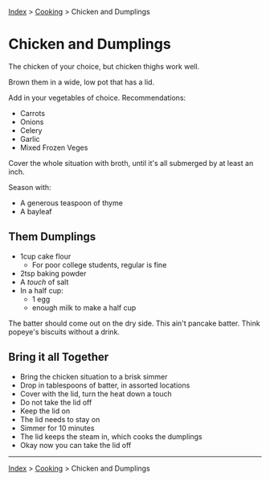
[Index](../../index.md) > [Cooking](./index.md) > Chicken and Dumplings

# Chicken and Dumplings

The chicken of your choice, but chicken thighs work well.

Brown them in a wide, low pot that has a lid.

Add in your vegetables of choice. Recommendations:

- Carrots
- Onions
- Celery
- Garlic
- Mixed Frozen Veges

Cover the whole situation with broth, until it's all submerged by at least an inch.

Season with:

- A generous teaspoon of thyme
- A bayleaf

## Them Dumplings

- 1cup cake flour
    - For poor college students, regular is fine
- 2tsp baking powder
- A *touch* of salt
- In a half cup:
    - 1 egg
    - enough milk to make a half cup

The batter should come out on the dry side. This ain't pancake batter. Think popeye's biscuits without a drink.

## Bring it all Together

- Bring the chicken situation to a brisk simmer
- Drop in tablespoons of batter, in assorted locations
- Cover with the lid, turn the heat down a touch
- Do not take the lid off
- Keep the lid on
- The lid needs to stay on
- Simmer for 10 minutes
- The lid keeps the steam in, which cooks the dumplings
- Okay now you can take the lid off

---

[Index](../../index.md) > [Cooking](./index.md) > Chicken and Dumplings
